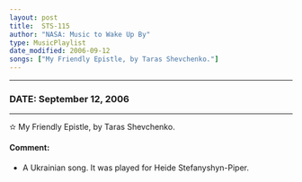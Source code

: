 ```yaml
---
layout: post
title:  STS-115
author: "NASA: Music to Wake Up By"
type: MusicPlaylist
date_modified: 2006-09-12
songs: ["My Friendly Epistle, by Taras Shevchenko."]
---
```


----
### DATE: September 12, 2006
----
✫ My Friendly Epistle, by Taras Shevchenko.

#### Comment:
* A Ukrainian song. It was played for Heide Stefanyshyn-Piper.



<br/>
<center>
	<a target="_blank"
	   href="https://twitter.com/intent/tweet?hashtags=Space,NASA,Playlist,NASAWakeupCalls,SpaceProgram&text={{ page.author}}, '{{ page.songs.first }}' {{ page.title }}, {{ page.date | date: '%B %d, %Y' }}. {{ site.url }}{{ page.url }} @nasawakeupcalls">
	   <i class="fab fa-twitter" alt="Tweet this page" style="font-size: 1.3em;"></i>
	</a>
	&nbsp; 	<i class="fas fa-user-astronaut" style="font-size: 1.5em;"></i> &nbsp;
    <a type="amzn" search="'My Friendly Epistle, by Taras Shevchenko.'" category="popular music">
        <i class="fab fa-amazon" style="font-size: 1.3em;"></i>
    </a>
</center>

